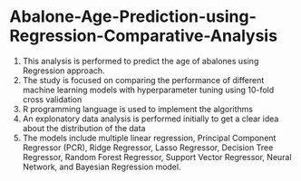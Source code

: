 # Abalone-Age-Prediction-using-Regression-Comparative-Analysis

1. This analysis is performed to predict the age of abalones using Regression approach. 
2. The study is focused on comparing the performance of different machine learning models with hyperparameter tuning using 10-fold cross validation
3. R programming language is used to implement the algorithms
4. An explonatory data analysis is performed initially to get a clear idea about the distribution of the data
5. The models include multiple linear regression, Principal Component Regressor (PCR), Ridge Regressor, Lasso Regressor, Decision Tree Regressor, Random Forest Regressor, 
Support Vector Regressor, Neural Network, and Bayesian Regression model.
